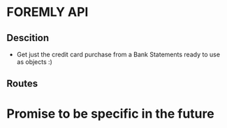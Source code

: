 # FOREMLY API

## Descition
- Get just the credit card purchase from a Bank Statements ready to use as objects :)

## Routes

#   Promise to be specific in the future